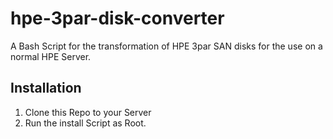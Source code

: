 # hpe-3par-disk-converter
A Bash Script for the transformation of HPE 3par SAN disks for the use on a normal HPE Server.

## Installation
1. Clone this Repo to your Server
2. Run the install Script as Root.
